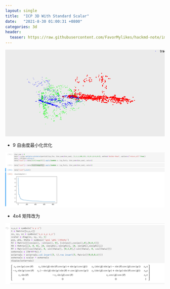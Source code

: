 ```yaml
---
layout: single
title:  "ICP 3D With Standard Scalar"
date:   "2021-8-30 01:00:31 +0800"
categories: 3d
header:
  teaser: https://raw.githubusercontent.com/FavorMylikes/hackmd-note/img/img20210831005957.png
---
```


<img src="https://raw.githubusercontent.com/FavorMylikes/hackmd-note/img/img20210831005957.png" alt="20210831005957"/>

- 9 自由度最小化优化

<img src="https://raw.githubusercontent.com/FavorMylikes/hackmd-note/img/img20210831012329.png" alt="20210831012329"/>

- 4x4 矩阵改为

<img src="https://raw.githubusercontent.com/FavorMylikes/hackmd-note/img/img20210831012354.png" alt="20210831012354"/>

